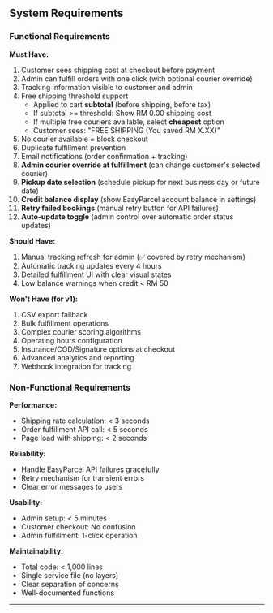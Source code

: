 ## System Requirements

### Functional Requirements

**Must Have:**
1. Customer sees shipping cost at checkout before payment
2. Admin can fulfill orders with one click (with optional courier override)
3. Tracking information visible to customer and admin
4. Free shipping threshold support
   - Applied to cart **subtotal** (before shipping, before tax)
   - If subtotal >= threshold: Show RM 0.00 shipping cost
   - If multiple free couriers available, select **cheapest** option
   - Customer sees: "FREE SHIPPING (You saved RM X.XX)"
5. No courier available = block checkout
6. Duplicate fulfillment prevention
7. Email notifications (order confirmation + tracking)
8. **Admin courier override at fulfillment** (can change customer's selected courier)
9. **Pickup date selection** (schedule pickup for next business day or future date)
10. **Credit balance display** (show EasyParcel account balance in settings)
11. **Retry failed bookings** (manual retry button for API failures)
12. **Auto-update toggle** (admin control over automatic order status updates)

**Should Have:**
1. Manual tracking refresh for admin (✅ covered by retry mechanism)
2. Automatic tracking updates every 4 hours
3. Detailed fulfillment UI with clear visual states
4. Low balance warnings when credit < RM 50

**Won't Have (for v1):**
1. CSV export fallback
2. Bulk fulfillment operations
3. Complex courier scoring algorithms
4. Operating hours configuration
5. Insurance/COD/Signature options at checkout
6. Advanced analytics and reporting
7. Webhook integration for tracking

### Non-Functional Requirements

**Performance:**
- Shipping rate calculation: < 3 seconds
- Order fulfillment API call: < 5 seconds
- Page load with shipping: < 2 seconds

**Reliability:**
- Handle EasyParcel API failures gracefully
- Retry mechanism for transient errors
- Clear error messages to users

**Usability:**
- Admin setup: < 5 minutes
- Customer checkout: No confusion
- Admin fulfillment: 1-click operation

**Maintainability:**
- Total code: < 1,000 lines
- Single service file (no layers)
- Clear separation of concerns
- Well-documented functions

---

